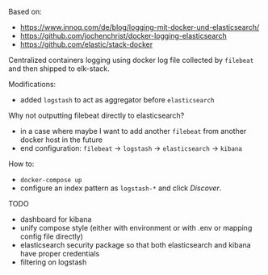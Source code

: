 Based on:
- https://www.innoq.com/de/blog/logging-mit-docker-und-elasticsearch/
- https://github.com/jochenchrist/docker-logging-elasticsearch
- https://github.com/elastic/stack-docker

Centralized containers logging using docker log file collected by `filebeat` and then shipped to elk-stack.

Modifications:
- added `logstash` to act as aggregator before `elasticsearch`

Why not outputting filebeat directly to elasticsearch?
- in a case where maybe I want to add another `filebeat` from another docker host in the future
- end configuration: `filebeat` -> `logstash` -> `elasticsearch` -> `kibana`

How to:
- `docker-compose up`
- configure an index pattern as `logstash-*` and click *Discover*.

TODO
- dashboard for kibana
- unify compose style (either with environment or with .env or mapping config file directly)
- elasticsearch security package so that both elasticsearch and kibana have proper credentials
- filtering on logstash